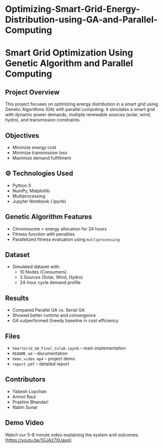 # Optimizing-Smart-Grid-Energy-Distribution-using-GA-and-Parallel-Computing
# Smart Grid Optimization Using Genetic Algorithm and Parallel Computing

##  Project Overview
This project focuses on optimizing energy distribution in a smart grid using Genetic Algorithms (GA) with parallel computing. It simulates a smart grid with dynamic power demands, multiple renewable sources (solar, wind, hydro), and transmission constraints.

##  Objectives
- Minimize energy cost
- Minimize transmission loss
- Maximize demand fulfillment

## ⚙ Technologies Used
- Python 3
- NumPy, Matplotlib
- Multiprocessing
- Jupyter Notebook (.ipynb)

##  Genetic Algorithm Features
- Chromosome = energy allocation for 24 hours
- Fitness function with penalties
- Parallelized fitness evaluation using `multiprocessing`

##  Dataset
- Simulated dataset with:
  - 10 Nodes (Consumers)
  - 3 Sources (Solar, Wind, Hydro)
  - 24-hour cycle demand profile

##  Results
- Compared Parallel GA vs. Serial GA
- Showed better runtime and convergence
- GA outperformed Greedy baseline in cost efficiency

##  Files
- `SmartGrid_GA_Final_Colab.ipynb` – main implementation
- `README.md` – documentation
- `demo_video.mp4` – project demo
- `report.pdf` – detailed report

## Contributors
- Yabesh Lopchan
- Anmol Raut
- Prashim Bhandari
- Nabin Sunar

##  Demo Video
Watch our 5–8 minute video explaining the system and outcomes. [https://youtu.be/1GJAz7XUaug]



